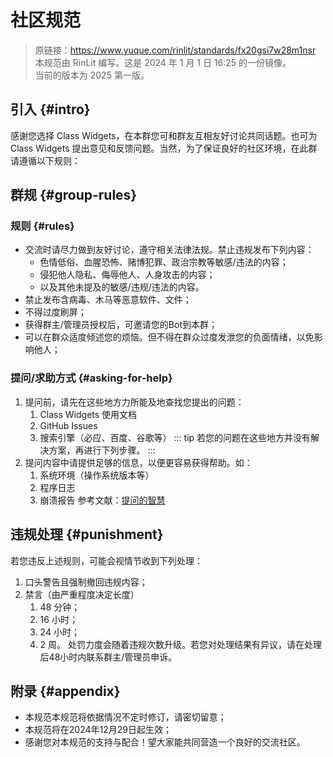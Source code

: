 # 社区规范
> 原链接：https://www.yuque.com/rinlit/standards/fx20gsi7w28m1nsr  
> 本规范由 RinLit 编写。这是 2024 年 1 月 1 日 16:25 的一份镜像。  
> 当前的版本为 2025 第一版。

## 引入 {#intro}
感谢您选择 Class Widgets，在本群您可和群友互相友好讨论共同话题。也可为 Class Widgets 提出意见和反馈问题。当然，为了保证良好的社区环境，在此群请遵循以下规则：
## 群规 {#group-rules}
### 规则 {#rules}
- 交流时请尽力做到友好讨论，遵守相关法律法规。禁止违规发布下列内容：
    - 色情低俗、血腥恐怖、赌博犯罪、政治宗教等敏感/违法的内容；
    - 侵犯他人隐私、侮辱他人、人身攻击的内容；
    - 以及其他未提及的敏感/违规/违法的内容。
- 禁止发布含病毒、木马等恶意软件、文件；
- 不得过度刷屏；
- 获得群主/管理员授权后，可邀请您的Bot到本群；
- 可以在群众适度倾述您的烦恼。但不得在群众过度发泄您的负面情绪，以免影响他人；
### 提问/求助方式 {#asking-for-help}
1. 提问前，请先在这些地方力所能及地查找您提出的问题：
    1. Class Widgets 使用文档
    2. GitHub Issues
    3. 搜索引擎（必应、百度、谷歌等）
::: tip 
若您的问题在这些地方并没有解决方案，再进行下列步骤。
:::
2. 提问内容中请提供足够的信息，以便更容易获得帮助。如：
    1. 系统环境（操作系统版本等）
    2. 程序日志
    3. 崩溃报告
    参考文献：[提问的智慧](/community/rules/How-To-Ask-Questions-The-Smart-Way)
## 违规处理 {#punishment}
若您违反上述规则，可能会视情节收到下列处理：
1. 口头警告且强制撤回违规内容；
2. 禁言（由严重程度决定长度）
    1. 48 分钟；
    2. 16 小时；
    3. 24 小时；
    4. 2 周。
处罚力度会随着违规次数升级。若您对处理结果有异议，请在处理后48小时内联系群主/管理员申诉。
## 附录 {#appendix}
- 本规范本规范将依据情况不定时修订，请密切留意；
- 本规范将在2024年12月29日起生效；
- 感谢您对本规范的支持与配合！望大家能共同营造一个良好的交流社区。